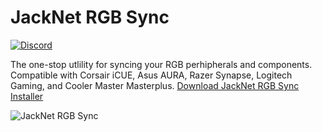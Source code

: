 # JackNet RGB Sync

[![Discord](https://img.shields.io/badge/%20-Discord%20Server-blue.svg)](https://discord.gg/pRyBKPr)

The one-stop utlility for syncing your RGB perhipherals and components. Compatible with Corsair iCUE, Asus AURA, Razer Synapse, Logitech Gaming, and Cooler Master Masterplus.
[Download JackNet RGB Sync Installer](https://dl.rgbsync.com?auto-dl "Download JackNet RGB Sync Installer")

![JackNet RGB Sync](https://www.rgbsync.com/images/header-screenshot.png)
